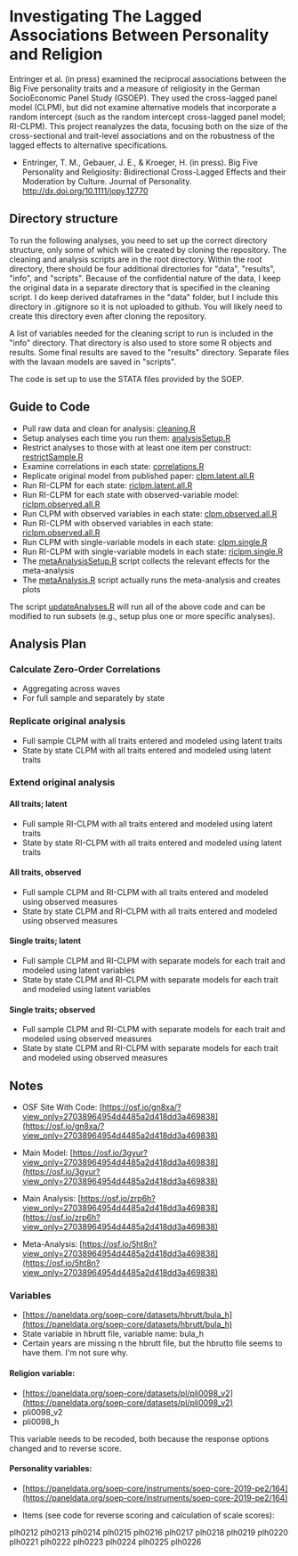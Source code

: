 # Investigating The Lagged Associations Between Personality and Religion

Entringer et al. (in press) examined the reciprocal associations between the Big Five personality traits and a measure of religiosity in the German SocioEconomic Panel Study (GSOEP). They used the cross-lagged panel model (CLPM), but did not examine alternative models that incorporate a random intercept (such as the random intercept cross-lagged panel model; RI-CLPM). This project reanalyzes the data, focusing both on the size of the cross-sectional and trait-level associations and on the robustness of the lagged effects to alternative specifications. 

- Entringer, T. M., Gebauer, J. E., & Kroeger, H. (in press). Big Five Personality and Religiosity: Bidirectional Cross-Lagged Effects and their Moderation by Culture. Journal of Personality. http://dx.doi.org/10.1111/jopy.12770

## Directory structure

To run the following analyses, you need to set up the correct directory structure, only some of which will be created by cloning the repository. The cleaning and analysis scripts are in the root directory. Within the root directory, there should be four additional directories for "data", "results", "info", and "scripts". Because of the confidential nature of the data, I keep the original data in a separate directory that is specified in the cleaning script. I do keep derived dataframes in the "data" folder, but I include this directory in .gitignore so it is not uploaded to github. You will likely need to create this directory even after cloning the repository.

A list of variables needed for the cleaning script to run is included in the "info" directory. That directory is also used to store some R objects and results. Some final results are saved to the "results" directory. Separate files with the lavaan models are saved in "scripts".

The code is set up to use the STATA files provided by the SOEP. 

## Guide to Code

- Pull raw data and clean for analysis: [cleaning.R](cleaning.R)
- Setup analyses each time you run them: [analysisSetup.R](analysisSetup.R)
- Restrict analyses to those with at least one item per construct: [restrictSample.R](restrictSample.R)
- Examine correlations in each state: [correlations.R](correlations.R)
- Replicate original model from published paper: [clpm.latent.all.R](clpm.latent.all.R)
- Run RI-CLPM for each state: [riclpm.latent.all.R](riclpm.latent.all.R)
- Run RI-CLPM for each state with observed-variable model: [riclpm.observed.all.R](riclpm.observed.all.R)
- Run CLPM with observed variables in each state: [clpm.observed.all.R](clpm.observed.all.R)
- Run RI-CLPM with observed variables in each state: [riclpm.observed.all.R](riclpm.observed.all.R)
- Run CLPM with single-variable models in each state: [clpm.single.R](clpm.single.R)
- Run RI-CLPM with single-variable models in each state: [riclpm.single.R](riclpm.single.R)
- The [metaAnalysisSetup.R](metaAnalysisSetup.R) script collects the relevant effects for the meta-analysis
- The [metaAnalysis.R](metaAnalysis.R) script actually runs the meta-analysis and creates plots

The script [updateAnalyses.R](updateAnalyses.R) will run all of the above code and can be modified to run subsets (e.g., setup plus one or more specific analyses).

## Analysis Plan

### Calculate Zero-Order Correlations

- Aggregating across waves
- For full sample and separately by state

### Replicate original analysis

- Full sample CLPM with all traits entered and modeled using latent traits
- State by state CLPM with all traits entered and modeled using latent traits

### Extend original analysis

#### All traits; latent

- Full sample RI-CLPM with all traits entered and modeled using latent traits
- State by state RI-CLPM with all traits entered and modeled using latent traits

#### All traits, observed

- Full sample CLPM and RI-CLPM with all traits entered and modeled using observed measures
- State by state CLPM and RI-CLPM with all traits entered and modeled using observed measures

#### Single traits; latent

- Full sample CLPM and RI-CLPM with separate models for each trait and modeled using latent variables
- State by state CLPM and RI-CLPM with separate models for each trait and modeled using latent variables

#### Single traits; observed

- Full sample CLPM and RI-CLPM with separate models for each trait and modeled using observed measures
- State by state CLPM and RI-CLPM with separate models for each trait and modeled using observed measures


## Notes

- OSF Site With Code: 
[https://osf.io/gn8xa/?view_only=27038964954d4485a2d418dd3a469838](https://osf.io/gn8xa/?view_only=27038964954d4485a2d418dd3a469838)

- Main Model:
[https://osf.io/3gyur?view_only=27038964954d4485a2d418dd3a469838](https://osf.io/3gyur?view_only=27038964954d4485a2d418dd3a469838)

- Main Analysis:
[https://osf.io/zrp6h?view_only=27038964954d4485a2d418dd3a469838](https://osf.io/zrp6h?view_only=27038964954d4485a2d418dd3a469838)

- Meta-Analysis: 
[https://osf.io/5ht8n?view_only=27038964954d4485a2d418dd3a469838](https://osf.io/5ht8n?view_only=27038964954d4485a2d418dd3a469838)

### Variables

- [https://paneldata.org/soep-core/datasets/hbrutt/bula_h](https://paneldata.org/soep-core/datasets/hbrutt/bula_h)
- State variable in hbrutt file, variable name: bula_h
- Certain years are missing n the hbrutt file, but the hbrutto file seems to have them. I'm not sure why.

#### Religion variable: 
- [https://paneldata.org/soep-core/datasets/pl/pli0098_v2](https://paneldata.org/soep-core/datasets/pl/pli0098_v2)
- pli0098_v2
- pli0098_h

This variable needs to be recoded, both because the response options changed and to reverse score.

#### Personality variables: 
- [https://paneldata.org/soep-core/instruments/soep-core-2019-pe2/164](https://paneldata.org/soep-core/instruments/soep-core-2019-pe2/164)

- Items (see code for reverse scoring and calculation of scale scores):

plh0212
plh0213
plh0214
plh0215
plh0216
plh0217
plh0218
plh0219
plh0220
plh0221
plh0222
plh0223
plh0224
plh0225
plh0226


